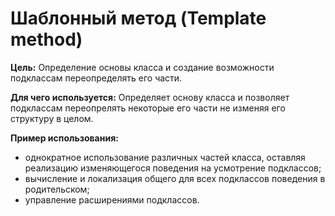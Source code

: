 # Шаблонный метод (Template method)
**Цель:**
Определение основы класса и создание возможности подклассам переопределять его части.

**Для чего используется:**
Определяет основу класса и позволяет подклассам переопрелять некоторые его части не изменяя его структуру в целом.

**Пример использования:**
- однократное использование различных частей класса, оставляя реализацию изменяющегося поведения на усмотрение подклассов;
- вычисление и локализация общего для всех подклассов поведения в родительском;
- управление расширениями подклассов.
